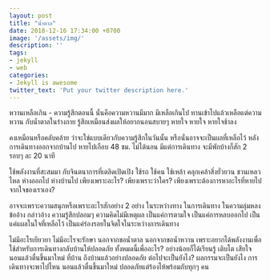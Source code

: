 ```yaml
---
layout: post
title: "น้ำตาล"
date: 2018-12-16 17:34:00 +0700
image: '/assets/img/'
description: ''
tags:
- jekyll
- web
categories:
- Jekyll is awesome
twitter_text: 'Put your twitter description here.'
---
```

หวานเหลือเกิน - ความรู้สึกตอนนี้ นั่นคือความหวานมีมาก มีเหลือเกินไป  ทานเข้าไปแล้วเหลือแต่ความหวาน กับน้ำตาลในร่างกาย รู้สึกเหมือนส่งผลให้อยากนอนสบายๆ หายใจ หายใจ หายใจช้าลง

คงเหมือนหรือคลับคล้าย ว่าจะใช่แบบเดียวกับความรู้สึกในวันนั้น หรือนั่นอาจจะเป็นผลที่เหลือไว้ หลังการเดินทางออกจากบ้านไป หายไปเกือบ 48 ชม. ไม่ได้นอน มีแต่การเดินทาง จะมีพักบ้างก็สัก 2 รอบๆ ละ 20 นาที

ใช้พลังงานที่สะสมมา กับจินตนาการที่เตลิดเปิดเปิง ใช้รถ ใช้คน ใช้เหล้า คลุกเคล้าสิ่งยั่วยวน ชวนเหลวไหล ห่างออกไป ห่างบ้านไป เพียงเพราะอะไร? เพียงเพราะว่าใคร? เพียงเพราะต้องการหาอะไรที่หายไป จากใจของเราเอง?

อาจจะเพราะความสนุกหรือเพราะอะไรสักอย่าง 2 อย่าง ในระหว่างทาง ในการเดินทาง ในความลุ่มหลง ข้ออ้าง กล่าวอ้าง ความรู้สึกปลอมๆ ความคิดไม่มีเหตุผล เป็นแค่การตามใจ เป็นแค่การหลบออกไป เป็นแค่แผลในใจที่เหลือไว้ เป็นแค่ร่องรอยในจิตใจในระหว่างการเดินทาง

ไม่มีอะไรเยียวยา ไม่มีอะไรจะรักษา นอกจากขอน้ำตาล นอกจากขอน้ำหวาน เพราะอยากได้พลังงานเพื่อใช้สำหรับการเดินทางกลับบ้านให้ปลอดภัย ทั้งหมดนี้เพื่ออะไร? อย่างน้อยก็ได้เรียนรู้ เติบโต เสียใจ นอนแล้วตื่นขึ้นมาใหม่ ที่บ้าน ถึงบ้านแล้วอย่างปลอดภัย ต่อไปจะเป็นยังไง? ผลกรรมจะเป็นยังไง การเดินทางจะพาไปไหน นอนแล้วตื่นขึ้นมาใหม่ ปลอดภัยแต่ร้องไห้พร้อมกับทุกๆ คน
